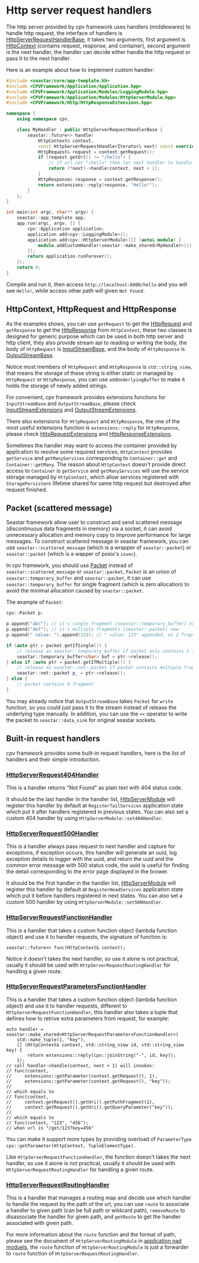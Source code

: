 # Http server request handlers

The http server provided by cpv framework uses handlers (middlewares) to handle http request, the interface of handlers is [HttpServerRequestHandlerBase](../include/CPVFramework/HttpServer/Handlers/HttpServerRequestHandlerBase.hpp), it takes two arguments, first argument is [HttpContext](../include/HttpServer/HttpContext.hpp) (contains request, response, and container), second argument is the next handler, the handler can decide either handle the http request or pass it to the next handler.

Here is an example about how to implement custom handler:

``` c++
#include <seastar/core/app-template.hh>
#include <CPVFramework/Application/Application.hpp>
#include <CPVFramework/Application/Modules/LoggingModule.hpp>
#include <CPVFramework/Application/Modules/HttpServerModule.hpp>
#include <CPVFramework/Http/HttpResponseExtensions.hpp>

namespace {
	using namespace cpv;

	class MyHandler : public HttpServerRequestHandlerBase {
		seastar::future<> handle(
			HttpContext& context,
			const HttpServerRequestHandlerIterator& next) const override {
			HttpRequest& request = context.getRequest();
			if (request.getUrl() != "/hello") {
				// if url not "/hello" then let next handler to handle it
				return (*next)->handle(context, next + 1);
			}
			HttpResponse& response = context.getResponse();
			return extensions::reply(response, "Hello!");
		}
	};
}

int main(int argc, char** argv) {
	seastar::app_template app;
	app.run(argc, argv, [] {
		cpv::Application application;
		application.add<cpv::LoggingModule>();
		application.add<cpv::HttpServerModule>([] (auto& module) {
			module.addCustomHandler(seastar::make_shared<MyHandler>());
		});
		return application.runForever();
	});
	return 0;
}
```

Compile and run it, then access `http://localhost:8000/hello` and you will see `Hello!`, while access other path will given `Not Found`.

## HttpContext, HttpRequest and HttpResponse

As the examples shows, you can use `getRequest` to get the [HttpRequest](../include/CPVFramework/Http/HttpRequest.hpp) and `getResponse` to get the [HttpResponse](../include/CPVFramework/Http/HttpResponse.hpp) from `HttpContext`, these two classes is designed for generic purpose which can be used in both http server and http client, they also provide stream api to reading or writing the body, the body of `HttpRequest` is [InputStreamBase](../include/CPVFramework/Stream/InputStreamBase.hpp), and the body of `HttpResponse` is [OutputStreamBase](../include/CPVFramework/Stream/OutputStreamBase.hpp).

Notice most members of `HttpRequest` and `HttpResponse` is `std::string_view`, that means the storage of these string is either static or managed by `HttpRequest` or `HttpResponse`, you can use `addUnderlyingBuffer` to make it holds the storage of newly added strings.

For convenient, cpv framework provides extensions functions for `InputStreamBase` and `OutputStreamBase`, please check [InputStreamExtensions](../include/CPVFramework/Stream/InputStreamExtensions.hpp) and [OutputStreamExtensions](../include/CPVFramework/Stream/OutputStreamExtensions.hpp).

There also extensions for `HttpRequest` and `HttpResponse`, the one of the most useful extensions function is `extensions::reply` for `HttpResponse`, please check [HttpRequestExtensions](../include/CPVFramework/Http/HttpRequestExtensions.hpp) and [HttpResponseExtensions](../include/CPVFramework/Http/HttpResponseExtensions.hpp).

Sometimes the handler may want to access the container provided by application to resolve some required services, `HttpContext` provides `getService` and `getManyServices` corresponding to `Container::get` and `Container::getMany`. The reason about `HttpContext` doesn't provide direct access to `Container` is `getService` and `getManyServices` will use the service storage managed by `HttpContext`, which allow services registered with `StoragePersistent` lifetime shared for same http request but destroyed after request finished.

## Packet (scattered message)

Seastar framework allow user to construct and send scattered message (discontinuous data fragments in memory) via a socket, it can avoid unnecessary allocation and memory copy to improve performance for large messages. To construct scattered message in seastar framework, you can use `seastar::scattered_message` (which is a wrapper of `seastar::packet`) or `seastar::packet` (which is a wapper of posix's `iovec`).

In cpv framework, you should use [Packet](../include/CPVFramework/Utility/Packet.hpp) instead of `seastar::scattered_message` or `seastar::packet`, `Packet` is an union of `seastar::temporary_buffer` and `seastar::packet`, it can use `seastar::temporary_buffer` for single fragment (which is zero allocation) to avoid the minimal allocation caused by `seastar::packet`.

The example of `Packet`:

``` c++
cpv::Packet p;

p.append("abc"); // it's single fragment (seastar::temporary_buffer) now
p.append("def"); // it's multiple fragments (seastar::packet) now
p.append(" value: ").append(123); // " value: 123" appended, as 2 fragments

if (auto ptr = packet.getIfSingle()) {
	// release as seastar::temporary_buffer if packet only contains 1 fragment
	seastar::temporary_buffer<char> buf = ptr->release();
} else if (auto ptr = packet.getIfMultiple()) {
	// release as seastar::net::packet if packet contains multiple fragments
	seastar::net::packet p_ = ptr->release();
} else {
	// packet contains 0 fragment
}
```

You may already notice that `OutputStreamBase` takes `Packet` for `write` function, so you could just pass it to the stream instead of release the underlying type manually. In addition, you can use the `<<` operator to write the packet to `seastar::data_sink` for original seastar sockets.

## Built-in request handlers

cpv framework provides some built-in request handlers, here is the list of handlers and their simple introduction.

### [HttpServerRequest404Handler](../include/CPVFramework/HttpServer/Handlers/HttpServerRequest404Handler.hpp)

This is a handler returns "Not Found" as plain text with 404 status code.

It should be the last handler in the handler list, [HttpServerModule](../include/CPVFramework/Application/Modules/HttpServerModule.hpp) will register this handler by default at `RegisterTailServices` application state which put it after handlers registered in previous states. You can also set a custom 404 handler by using `HttpServerModule::set404Handler`.

### [HttpServerRequest500Handler](../include/CPVFramework/HttpServer/Handlers/HttpServerRequest500Handler.hpp)

This is a handler always pass request to next handler and capture for exceptions, if exception occurs, this handler will generate an uuid, log exception details to logger with the uuid, and return the uuid and the common error message with 500 status code, the uuid is useful for finding the detail corresponding to the error page displayed in the brower.

It should be the first handler in the handler list, [HttpServerModule](../include/CPVFramework/Application/Modules/HttpServerModule.hpp) will register this handler by default at `RegisterHeadServices` application state which put it before handlers registered in next states. You can also set a custom 500 handler by using `HttpServerModule::set500Handler`.

### [HttpServerRequestFunctionHandler](../include/CPVFramework/HttpServer/Handlers/HttpServerRequestFunctionHandler.hpp)

This is a handler that takes a custom function object (lambda function object) and use it to handler requests, the signature of function is:

``` text
seastar::future<> func(HttpContext& context);
```

Notice it doesn't takes the next handler, so use it alone is not practical, usually it should be used with `HttpServerRequestRoutingHandler` for handling a given route.

### [HttpServerRequestParametersFunctionHandler](../include/CPVFramework/HttpServer/Handlers/HttpServerRequestParametersFunctionHandler.hpp)

This is a handler that takes a custom function object (lambda function object) and use it to handler requests, different to `HttpServerRequestFunctionHandler`, this handler also takes a tuple that defines how to retrive extra parameters from request, for example:

``` text
auto handler = seastar::make_shared<HttpServerRequestParametersFunctionHandler>(
	std::make_tuple(1, "key"),
	[] (HttpContext& context, std::string_view id, std::string_view key) {
		return extensions::reply(cpv::joinString("-", id, key));
	});
// call handler->handle(context, next + 1) will invokes:
// func(context,
//     extensions::getParameter(context.getRequest(), 1),
//     extensions::getParameter(context.getRequest(), "key"));
//
// which equals to
// func(context,
//     context.getRequest().getUri().getPathFragment(1),
//     context.getRequest().getUri().getQueryParameter("key"));
//
// which equals to
// func(context, "123", "456");
// when url is "/get/123?key=456"
```

You can make it support more types by providing overload of `ParameterType cpv::getParameter(HttpContext, TupleElementType)`.

Like `HttpServerRequestFunctionHandler`, the function doesn't takes the next handler, so use it alone is not practical, usually it should be used with `HttpServerRequestRoutingHandler` for handling a given route.

### [HttpServerRequestRoutingHandler](../include/CPVFramework/HttpServer/Handlers/HttpServerRequestRoutingHandler.hpp)

This is a handler that manages a routing map and decide use which handler to handle the request by the path of the url, you can use `route` to associate a handler to given path (can be full path or wildcard path), `removeRoute` to disassociate the handler for given path, and `getRoute` to get the handler associated with given path.

For more information about the `route` function and the format of path, please see the document of `HttpServerRoutingModule` in [application nad moduels](./ApplicationAndModules.md), the `route` function of `HttpServerRoutingModule` is just a forwarder to `route` function of `HttpServerRequestRoutingHandler`.

